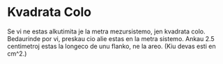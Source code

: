 # Kvadrata Colo

Se vi ne estas alkutimita je la metra mezursistemo, jen kvadrata colo.
Bedaurinde por vi, preskau cio alie estas en la metra sistemo. Ankau 2.5
centimetroj estas la longeco de unu flanko, ne la areo. (Kiu devas esti en
cm^2.)
